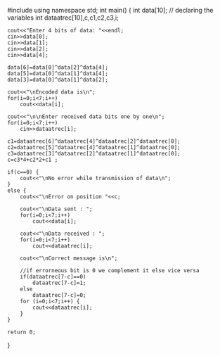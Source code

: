 #include<iostream>
using namespace std;
int main() {
    int data[10];
	// declaring the variables
    int dataatrec[10],c,c1,c2,c3,i;
 
    cout<<"Enter 4 bits of data: "<<endl;
    cin>>data[0];
    cin>>data[1];
    cin>>data[2];
    cin>>data[4];

    data[6]=data[0]^data[2]^data[4];
	data[5]=data[0]^data[1]^data[4];
	data[3]=data[0]^data[1]^data[2];
 
	cout<<"\nEncoded data is\n";
	for(i=0;i<7;i++)
        cout<<data[i];
    
	cout<<"\n\nEnter received data bits one by one\n";
    for(i=0;i<7;i++)
        cin>>dataatrec[i];
 
    c1=dataatrec[6]^dataatrec[4]^dataatrec[2]^dataatrec[0];
	c2=dataatrec[5]^dataatrec[4]^dataatrec[1]^dataatrec[0];
	c3=dataatrec[3]^dataatrec[2]^dataatrec[1]^dataatrec[0];
	c=c3*4+c2*2+c1 ;
 
    if(c==0) {
		cout<<"\nNo error while transmission of data\n";
    }
	else {
		cout<<"\nError on position "<<c;
		
		cout<<"\nData sent : ";
		for(i=0;i<7;i++)
        	cout<<data[i];
        
		cout<<"\nData received : ";
        for(i=0;i<7;i++)
        	cout<<dataatrec[i];
        
		cout<<"\nCorrect message is\n";
        
		//if errorneous bit is 0 we complement it else vice versa
		if(dataatrec[7-c]==0)
			dataatrec[7-c]=1;
        else
		 	dataatrec[7-c]=0;
		for (i=0;i<7;i++) {
			cout<<dataatrec[i];
		}
	}
	
	return 0;
}
